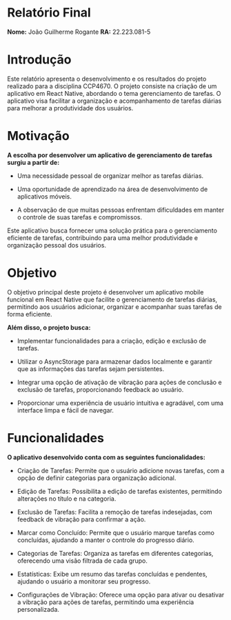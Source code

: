 # Relatório Final

**Nome:** João Guilherme Rogante
**RA:** 22.223.081-5

# Introdução
Este relatório apresenta o desenvolvimento e os resultados do projeto realizado para a disciplina CCP4670. O projeto consiste na criação de um aplicativo em React Native, abordando o tema gerenciamento de tarefas. O aplicativo visa facilitar a organização e acompanhamento de tarefas diárias para melhorar a produtividade dos usuários.

# Motivação
**A escolha por desenvolver um aplicativo de gerenciamento de tarefas surgiu a partir de:**

- Uma necessidade pessoal de organizar melhor as tarefas diárias.
  
- Uma oportunidade de aprendizado na área de desenvolvimento de aplicativos móveis.
  
- A observação de que muitas pessoas enfrentam dificuldades em manter o controle de suas tarefas e compromissos.

Este aplicativo busca fornecer uma solução prática para o gerenciamento eficiente de tarefas, 
contribuindo para uma melhor produtividade e organização pessoal dos usuários.

# Objetivo

O objetivo principal deste projeto é desenvolver um aplicativo mobile funcional em React Native que facilite o gerenciamento de tarefas diárias, 
permitindo aos usuários adicionar, organizar e acompanhar suas tarefas de forma eficiente.

**Além disso, o projeto busca:**

- Implementar funcionalidades para a criação, edição e exclusão de tarefas.
  
- Utilizar o AsyncStorage para armazenar dados localmente e garantir que as informações das tarefas sejam persistentes.
  
- Integrar uma opção de ativação de vibração para ações de conclusão e exclusão de tarefas, proporcionando feedback ao usuário.
  
- Proporcionar uma experiência de usuário intuitiva e agradável, com uma interface limpa e fácil de navegar.
  
  
# Funcionalidades
**O aplicativo desenvolvido conta com as seguintes funcionalidades:**

- Criação de Tarefas: Permite que o usuário adicione novas tarefas, com a opção de definir categorias para organização adicional.
  
- Edição de Tarefas: Possibilita a edição de tarefas existentes, permitindo alterações no título e na categoria.
  
- Exclusão de Tarefas: Facilita a remoção de tarefas indesejadas, com feedback de vibração para confirmar a ação.
  
- Marcar como Concluído: Permite que o usuário marque tarefas como concluídas, ajudando a manter o controle do progresso diário.
  
- Categorias de Tarefas: Organiza as tarefas em diferentes categorias, oferecendo uma visão filtrada de cada grupo.
  
- Estatísticas: Exibe um resumo das tarefas concluídas e pendentes, ajudando o usuário a monitorar seu progresso.
  
- Configurações de Vibração: Oferece uma opção para ativar ou desativar a vibração para ações de tarefas, permitindo uma experiência personalizada.
